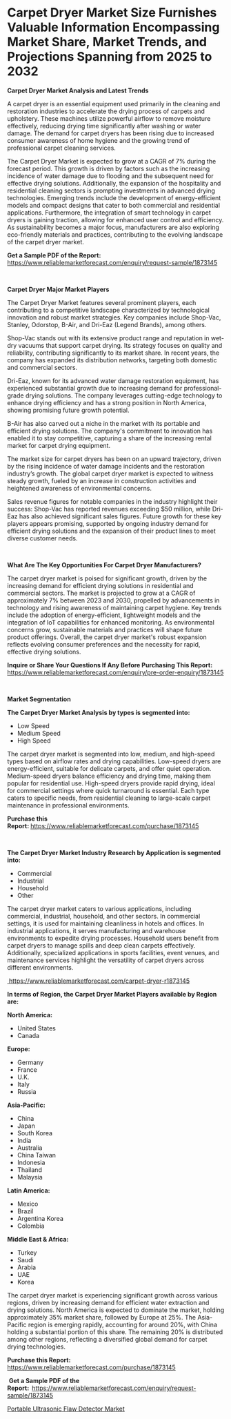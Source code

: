 <p><h1>Carpet Dryer Market Size Furnishes Valuable Information Encompassing Market Share, Market Trends, and Projections Spanning from 2025 to 2032</h1></p><p><strong>Carpet Dryer Market Analysis and Latest Trends</strong></p>
<p><p>A carpet dryer is an essential equipment used primarily in the cleaning and restoration industries to accelerate the drying process of carpets and upholstery. These machines utilize powerful airflow to remove moisture effectively, reducing drying time significantly after washing or water damage. The demand for carpet dryers has been rising due to increased consumer awareness of home hygiene and the growing trend of professional carpet cleaning services.</p><p>The Carpet Dryer Market is expected to grow at a CAGR of 7% during the forecast period. This growth is driven by factors such as the increasing incidence of water damage due to flooding and the subsequent need for effective drying solutions. Additionally, the expansion of the hospitality and residential cleaning sectors is prompting investments in advanced drying technologies. Emerging trends include the development of energy-efficient models and compact designs that cater to both commercial and residential applications. Furthermore, the integration of smart technology in carpet dryers is gaining traction, allowing for enhanced user control and efficiency. As sustainability becomes a major focus, manufacturers are also exploring eco-friendly materials and practices, contributing to the evolving landscape of the carpet dryer market.</p></p>
<p><strong>Get a Sample PDF of the Report:&nbsp;</strong> <a href="https://www.reliablemarketforecast.com/enquiry/request-sample/1873145?utm_campaign=3344&utm_medium=2&utm_source=Github&utm_content=ia&utm_term=08042025&utm_id=carpet-dryer">https://www.reliablemarketforecast.com/enquiry/request-sample/1873145</a></p>
<p>&nbsp;</p>
<p><strong>Carpet Dryer Major Market Players</strong></p>
<p><p>The Carpet Dryer Market features several prominent players, each contributing to a competitive landscape characterized by technological innovation and robust market strategies. Key companies include Shop-Vac, Stanley, Odorstop, B-Air, and Dri-Eaz (Legend Brands), among others.</p><p>Shop-Vac stands out with its extensive product range and reputation in wet-dry vacuums that support carpet drying. Its strategy focuses on quality and reliability, contributing significantly to its market share. In recent years, the company has expanded its distribution networks, targeting both domestic and commercial sectors.</p><p>Dri-Eaz, known for its advanced water damage restoration equipment, has experienced substantial growth due to increasing demand for professional-grade drying solutions. The company leverages cutting-edge technology to enhance drying efficiency and has a strong position in North America, showing promising future growth potential.</p><p>B-Air has also carved out a niche in the market with its portable and efficient drying solutions. The company's commitment to innovation has enabled it to stay competitive, capturing a share of the increasing rental market for carpet drying equipment.</p><p>The market size for carpet dryers has been on an upward trajectory, driven by the rising incidence of water damage incidents and the restoration industry’s growth. The global carpet dryer market is expected to witness steady growth, fueled by an increase in construction activities and heightened awareness of environmental concerns.</p><p>Sales revenue figures for notable companies in the industry highlight their success: Shop-Vac has reported revenues exceeding $50 million, while Dri-Eaz has also achieved significant sales figures. Future growth for these key players appears promising, supported by ongoing industry demand for efficient drying solutions and the expansion of their product lines to meet diverse customer needs.</p></p>
<p>&nbsp;</p>
<p><strong>What Are The Key Opportunities For Carpet Dryer Manufacturers?</strong></p>
<p><p>The carpet dryer market is poised for significant growth, driven by the increasing demand for efficient drying solutions in residential and commercial sectors. The market is projected to grow at a CAGR of approximately 7% between 2023 and 2030, propelled by advancements in technology and rising awareness of maintaining carpet hygiene. Key trends include the adoption of energy-efficient, lightweight models and the integration of IoT capabilities for enhanced monitoring. As environmental concerns grow, sustainable materials and practices will shape future product offerings. Overall, the carpet dryer market's robust expansion reflects evolving consumer preferences and the necessity for rapid, effective drying solutions.</p></p>
<p><strong>Inquire or Share Your Questions If Any Before Purchasing This Report:</strong> <a href="https://www.reliablemarketforecast.com/enquiry/pre-order-enquiry/1873145?utm_campaign=3344&utm_medium=2&utm_source=Github&utm_content=ia&utm_term=08042025&utm_id=carpet-dryer">https://www.reliablemarketforecast.com/enquiry/pre-order-enquiry/1873145</a></p>
<p>&nbsp;</p>
<p><strong>Market Segmentation</strong></p>
<p><strong>The Carpet Dryer Market Analysis by types is segmented into:</strong></p>
<p><ul><li>Low Speed</li><li>Medium Speed</li><li>High Speed</li></ul></p>
<p><p>The carpet dryer market is segmented into low, medium, and high-speed types based on airflow rates and drying capabilities. Low-speed dryers are energy-efficient, suitable for delicate carpets, and offer quiet operation. Medium-speed dryers balance efficiency and drying time, making them popular for residential use. High-speed dryers provide rapid drying, ideal for commercial settings where quick turnaround is essential. Each type caters to specific needs, from residential cleaning to large-scale carpet maintenance in professional environments.</p></p>
<p><strong>Purchase this Report:&nbsp;</strong><a href="https://www.reliablemarketforecast.com/purchase/1873145?utm_campaign=3344&utm_medium=2&utm_source=Github&utm_content=ia&utm_term=08042025&utm_id=carpet-dryer">https://www.reliablemarketforecast.com/purchase/1873145</a></p>
<p>&nbsp;</p>
<p><strong>The Carpet Dryer Market Industry Research by Application is segmented into:</strong></p>
<p><ul><li>Commercial</li><li>Industrial</li><li>Household</li><li>Other</li></ul></p>
<p><p>The carpet dryer market caters to various applications, including commercial, industrial, household, and other sectors. In commercial settings, it is used for maintaining cleanliness in hotels and offices. In industrial applications, it serves manufacturing and warehouse environments to expedite drying processes. Household users benefit from carpet dryers to manage spills and deep clean carpets effectively. Additionally, specialized applications in sports facilities, event venues, and maintenance services highlight the versatility of carpet dryers across different environments.</p></p>
<p><a href="https://www.reliablemarketforecast.com/carpet-dryer-r1873145?utm_campaign=3344&utm_medium=2&utm_source=Github&utm_content=ia&utm_term=08042025&utm_id=carpet-dryer">&nbsp;https://www.reliablemarketforecast.com/carpet-dryer-r1873145</a></p>
<p><strong>In terms of Region, the Carpet Dryer Market Players available by Region are:</strong></p>
<p>
    <p> <strong> North America: </strong>
        <ul>
            <li>United States</li>
            <li>Canada</li>
        </ul>
        </p> 
    <p> <strong> Europe: </strong>
        <ul>
            <li>Germany</li>
            <li>France</li>
            <li>U.K.</li>
            <li>Italy</li>
            <li>Russia</li>
        </ul>
        </p> 
    <p> <strong> Asia-Pacific: </strong>
        <ul>
            <li>China</li>
            <li>Japan</li>
            <li>South Korea</li>
            <li>India</li>
            <li>Australia</li>
            <li>China Taiwan</li>
            <li>Indonesia</li>
            <li>Thailand</li>
            <li>Malaysia</li>
        </ul>
        </p> 
    <p> <strong> Latin America: </strong>
        <ul>
            <li>Mexico</li>
            <li>Brazil</li>
            <li>Argentina Korea</li>
            <li>Colombia</li>
        </ul>
        </p> 
    <p> <strong> Middle East & Africa: </strong>
        <ul>
            <li>Turkey</li>
            <li>Saudi</li>
            <li>Arabia</li>
            <li>UAE</li>
            <li>Korea</li>
        </ul>
    </p>
    </p>
<p><p>The carpet dryer market is experiencing significant growth across various regions, driven by increasing demand for efficient water extraction and drying solutions. North America is expected to dominate the market, holding approximately 35% market share, followed by Europe at 25%. The Asia-Pacific region is emerging rapidly, accounting for around 20%, with China holding a substantial portion of this share. The remaining 20% is distributed among other regions, reflecting a diversified global demand for carpet drying technologies.</p></p>
<p><strong>Purchase this Report: </strong><a href="https://www.reliablemarketforecast.com/purchase/1873145?utm_campaign=3344&utm_medium=2&utm_source=Github&utm_content=ia&utm_term=08042025&utm_id=carpet-dryer">https://www.reliablemarketforecast.com/purchase/1873145</a></p>
<p>&nbsp;<strong>Get a Sample PDF of the Report:&nbsp;&nbsp;</strong><a href="https://www.reliablemarketforecast.com/enquiry/request-sample/1873145?utm_campaign=3344&utm_medium=2&utm_source=Github&utm_content=ia&utm_term=08042025&utm_id=carpet-dryer">https://www.reliablemarketforecast.com/enquiry/request-sample/1873145</a></p>
<p><strong></strong></p>
<p><p><a href="https://github.com/merkinedry7b/Market-Research-Report-List-1/blob/main/portable-ultrasonic-flaw-detector-market.md?utm_campaign=3344&utm_medium=2&utm_source=Github&utm_content=ia&utm_term=08042025&utm_id=carpet-dryer">Portable Ultrasonic Flaw Detector Market</a></p></p>